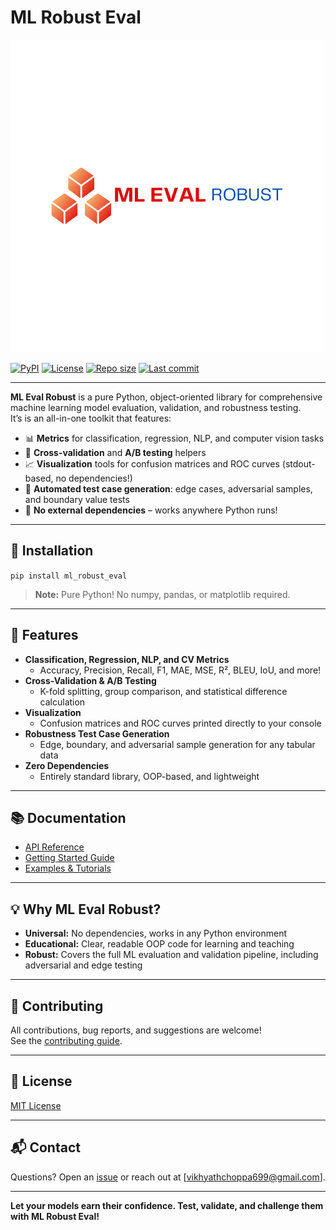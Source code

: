# ML Robust Eval

![ml-eval-robust-logo](./assets/ML%20Eval.png)

[![PyPI](https://img.shields.io/pypi/v/ml-eval-robust?color=blue&logo=PyPI)](https://pypi.org/project/ml-robust-eval/)
[![License](https://img.shields.io/pypi/l/ml-eval-robust)](https://github.com/VikhyatChoppa18/ml_robust_eval/blob/main/LICENSE)
[![Repo size](https://img.shields.io/github/repo-size/yourusername/ml-eval-robust)](https://github.com/VikhyatChoppa18/ml_robust_eval)
[![Last commit](https://img.shields.io/github/last-commit/yourusername/ml-eval-robust?logo=git)](https://github.com/VikhyatChoppa18/ml_robust_eval/commits/main)

---

**ML Eval Robust** is a pure Python, object-oriented library for comprehensive machine learning model evaluation, validation, and robustness testing.  
It’s is an all-in-one toolkit that features:

- 📊 **Metrics** for classification, regression, NLP, and computer vision tasks  
- 🔁 **Cross-validation** and **A/B testing** helpers  
- 📈 **Visualization** tools for confusion matrices and ROC curves (stdout-based, no dependencies!)  
- 🦾 **Automated test case generation**: edge cases, adversarial samples, and boundary value tests  
- 🧩 **No external dependencies** – works anywhere Python runs!

---

## 🚀 Installation
<code>pip install ml_robust_eval</code>

> **Note:** Pure Python! No numpy, pandas, or matplotlib required.
---

## 🧠 Features

- **Classification, Regression, NLP, and CV Metrics**  
  - Accuracy, Precision, Recall, F1, MAE, MSE, R², BLEU, IoU, and more!
- **Cross-Validation & A/B Testing**
  - K-fold splitting, group comparison, and statistical difference calculation
- **Visualization**
  - Confusion matrices and ROC curves printed directly to your console
- **Robustness Test Case Generation**
  - Edge, boundary, and adversarial sample generation for any tabular data
- **Zero Dependencies**
  - Entirely standard library, OOP-based, and lightweight

---

## 📚 Documentation

- [API Reference](https://github.com/yourusername/ml-eval-robust/wiki)
- [Getting Started Guide](https://github.com/yourusername/ml-eval-robust/blob/main/docs/GettingStarted.md)
- [Examples & Tutorials](https://github.com/yourusername/ml-eval-robust/blob/main/examples)

---

## 💡 Why ML Eval Robust?

- **Universal:** No dependencies, works in any Python environment
- **Educational:** Clear, readable OOP code for learning and teaching
- **Robust:** Covers the full ML evaluation and validation pipeline, including adversarial and edge testing

---

## 🤝 Contributing

All contributions, bug reports, and suggestions are welcome!  
See the [contributing guide](https://github.com/VikhyatChoppa18/ml_robust_eval/blob/main/blob/contributing.md).

---

## 📜 License

[MIT License](https://github.com/VikhyatChoppa18/ml_robust_eval/blob/main/LICENSE)

---

## 📬 Contact

Questions? Open an [issue](https://github.com/VikhyatChoppa18/ml_robust_eval/issues) or reach out at [vikhyathchoppa699@gmail.com].

---

**Let your models earn their confidence. Test, validate, and challenge them with ML Robust Eval!**

